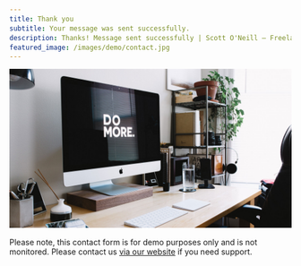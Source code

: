 ```yaml
---
title: Thank you
subtitle: Your message was sent successfully.
description: Thanks! Message sent successfully | Scott O'Neill – Freelance Copywriter and Content Writer
featured_image: /images/demo/contact.jpg
---
```


![](/images/demo/about.jpg)

Please note, this contact form is for demo purposes only and is not monitored. Please contact us [via our website](https://jekyllthemes.io) if you need support.